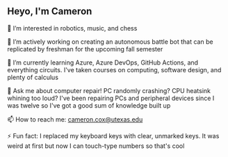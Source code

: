 ## Heyo, I'm Cameron

👀 I’m interested in robotics, music, and chess

🔭 I’m actively working on creating an autonomous battle bot that can be replicated by freshman for the upcoming fall semester

🌱 I’m currently learning Azure, Azure DevOps, GitHub Actions, and everything circuits. I've taken courses on computing, software design, and plenty of calculus

💬 Ask me about computer repair! PC randomly crashing? CPU heatsink whining too loud? I've been repairing PCs and peripheral devices since I was twelve so I've got a good sum of knowledge built up

📫 How to reach me: cameron.cox@utexas.edu

⚡ Fun fact: I replaced my keyboard keys with clear, unmarked keys. It was weird at first but now I can touch-type numbers so that's cool
